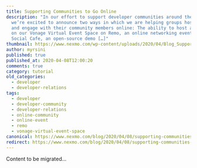 ```yaml
---
title: Supporting Communities to Go Online
description: "In our effort to support developer communities around the world,
  we’re excited to announce two ways in which we are helping groups host events
  and engage with their community members online: The ability to host an event
  on our Vonage Virtual Event Space on Remo, an online networking event platform
  Social Cafe, an open-source demo […]"
thumbnail: https://www.nexmo.com/wp-content/uploads/2020/04/Blog_Supporting-Communities_1200x600-copy.png
author: myrsini
published: true
published_at: 2020-04-08T12:00:20
comments: true
category: tutorial
old_categories:
  - developer
  - developer-relations
tags:
  - developer
  - developer-community
  - developer-relations
  - online-community
  - online-event
  - remo
  - vonage-virtual-event-space
canonical: https://www.nexmo.com/blog/2020/04/08/supporting-communities-to-go-online
redirect: https://www.nexmo.com/blog/2020/04/08/supporting-communities-to-go-online
---
```

Content to be migrated...